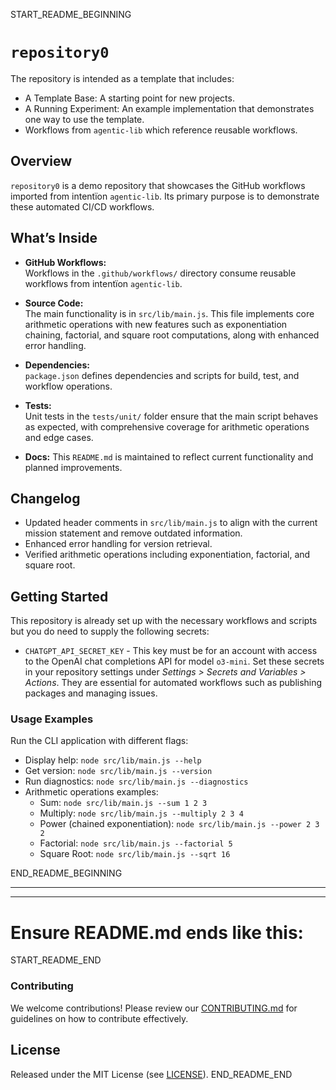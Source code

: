 START_README_BEGINNING
# `repository0`

The repository is intended as a template that includes:
* A Template Base: A starting point for new projects.
* A Running Experiment: An example implementation that demonstrates one way to use the template.
* Workflows from `agentic‑lib` which reference reusable workflows.

## Overview
`repository0` is a demo repository that showcases the GitHub workflows imported from intentïon `agentic‑lib`. Its primary purpose is to demonstrate these automated CI/CD workflows.

## What’s Inside

- **GitHub Workflows:**  
  Workflows in the `.github/workflows/` directory consume reusable workflows from intentïon `agentic‑lib`.

- **Source Code:**  
  The main functionality is in `src/lib/main.js`. This file implements core arithmetic operations with new features such as exponentiation chaining, factorial, and square root computations, along with enhanced error handling.

- **Dependencies:**  
  `package.json` defines dependencies and scripts for build, test, and workflow operations.

- **Tests:**  
  Unit tests in the `tests/unit/` folder ensure that the main script behaves as expected, with comprehensive coverage for arithmetic operations and edge cases.

- **Docs:**
  This `README.md` is maintained to reflect current functionality and planned improvements.

## Changelog
- Updated header comments in `src/lib/main.js` to align with the current mission statement and remove outdated information.
- Enhanced error handling for version retrieval.
- Verified arithmetic operations including exponentiation, factorial, and square root.

## Getting Started

This repository is already set up with the necessary workflows and scripts but you do need to supply the following secrets:
- `CHATGPT_API_SECRET_KEY` - This key must be for an account with access to the OpenAI chat completions API for model `o3-mini`.
  Set these secrets in your repository settings under *Settings > Secrets and Variables > Actions*. They are essential for automated workflows such as publishing packages and managing issues.

### Usage Examples

Run the CLI application with different flags:
- Display help: `node src/lib/main.js --help`
- Get version: `node src/lib/main.js --version`
- Run diagnostics: `node src/lib/main.js --diagnostics`
- Arithmetic operations examples:
  - Sum: `node src/lib/main.js --sum 1 2 3`
  - Multiply: `node src/lib/main.js --multiply 2 3 4`
  - Power (chained exponentiation): `node src/lib/main.js --power 2 3 2`
  - Factorial: `node src/lib/main.js --factorial 5`
  - Square Root: `node src/lib/main.js --sqrt 16`

END_README_BEGINNING

---

---

# Ensure README.md ends like this:

START_README_END
### Contributing

We welcome contributions! Please review our [CONTRIBUTING.md](./CONTRIBUTING.md) for guidelines on how to contribute effectively.

## License

Released under the MIT License (see [LICENSE](./LICENSE)).
END_README_END